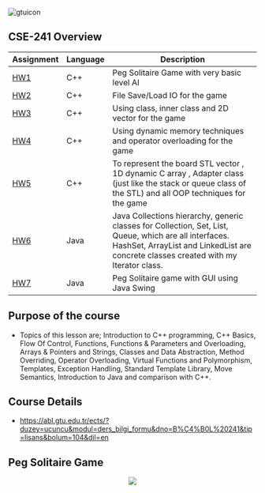 ![gtuicon](https://seeklogo.com/images/G/gebze-teknik-universitesi-gtu-logo-DB51C963F7-seeklogo.com.png)
## CSE-241 Overview

Assignment  | Language | Description
------------- | ------------- | ------------- 
[HW1](https://github.com/emircand/CSE241-FALL21/tree/main/hw01)  | C++ | Peg Solitaire Game with very basic level AI
[HW2](https://github.com/emircand/CSE241-FALL21/tree/main/hw02)  | C++ | File Save/Load IO for the game
[HW3](https://github.com/emircand/CSE241-FALL21/tree/main/hw03)  | C++ | Using class, inner class and 2D vector for the game
[HW4]()  | C++ | Using dynamic memory techniques and operator overloading for the game
[HW5]()  | C++ | To represent the board STL vector , 1D dynamic C array , Adapter class (just like the stack or queue class of the STL)  and all OOP techniques for the game
[HW6]()  | Java | Java Collections hierarchy, generic classes for Collection, Set, List, Queue, which are all interfaces. HashSet, ArrayList and LinkedList are concrete classes created with my Iterator class.
[HW7]()  | Java | Peg Solitaire game with GUI using Java Swing

## Purpose of the course
- Topics of this lesson are; Introduction to C++ programming, C++ Basics, Flow Of Control, Functions, Functions & Parameters and Overloading, Arrays & Pointers and Strings, Classes and Data Abstraction, Method Overriding, Operator Overloading, Virtual Functions and Polymorphism, Templates, Exception Handling, Standard Template Library, Move Semantics, Introduction to Java and comparison with C++.
## Course Details
- https://abl.gtu.edu.tr/ects/?duzey=ucuncu&modul=ders_bilgi_formu&dno=B%C4%B0L%20241&tip=lisans&bolum=104&dil=en

## Peg Solitaire Game
<p align="center">
  <img src="https://upload.wikimedia.org/wikipedia/commons/thumb/4/47/Peg_Solitaire_game_board_shapes.svg/684px-Peg_Solitaire_game_board_shapes.svg.png">
</p>
